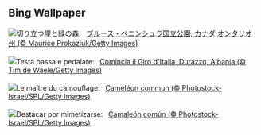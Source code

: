 ## Bing Wallpaper
![](https://www.bing.com/th?id=OHR.BrucePeninsula_JA-JP8286448696_UHD.jpg&w=1000)切り立つ崖と緑の森:&nbsp;&ensp;[ブルース・ペニンシュラ国立公園, カナダ オンタリオ州 (© Maurice Prokaziuk/Getty Images)](https://www.bing.com/th?id=OHR.BrucePeninsula_JA-JP8286448696_UHD.jpg)
<br><br/>
![](https://www.bing.com/th?id=OHR.GiroItalia_IT-IT8486738014_UHD.jpg&w=1000)Testa bassa e pedalare:&nbsp;&ensp;[Comincia il Giro d'Italia, Durazzo, Albania (© Tim de Waele/Getty Images)](https://www.bing.com/th?id=OHR.GiroItalia_IT-IT8486738014_UHD.jpg)
<br><br/>
![](https://www.bing.com/th?id=OHR.CuteChameleon_FR-FR7690747856_UHD.jpg&w=1000)Le maître du camouflage:&nbsp;&ensp;[Caméléon commun (© Photostock-Israel/SPL/Getty Images)](https://www.bing.com/th?id=OHR.CuteChameleon_FR-FR7690747856_UHD.jpg)
<br><br/>
![](https://www.bing.com/th?id=OHR.CuteChameleon_ES-ES0921973788_UHD.jpg&w=1000)Destacar por mimetizarse:&nbsp;&ensp;[Camaleón común (© Photostock-Israel/SPL/Getty Images)](https://www.bing.com/th?id=OHR.CuteChameleon_ES-ES0921973788_UHD.jpg)
<br><br/>
